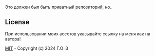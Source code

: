 Это должен был быть приватный репозиторий, но.. 

## License
При использовании моих ассетов указывайте ссылку на меня как на автора!

[MIT](LICENSE) - Copyright (c) 2024 Г.О i3
